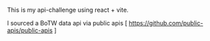 This is my api-challenge using react + vite. <br>

I sourced a BoTW data api via public apis [ https://github.com/public-apis/public-apis ]
